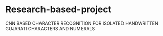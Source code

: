 # Research-based-project
 CNN BASED CHARACTER RECOGNITION FOR ISOLATED HANDWRITTEN GUJARATI CHARACTERS AND NUMERALS
